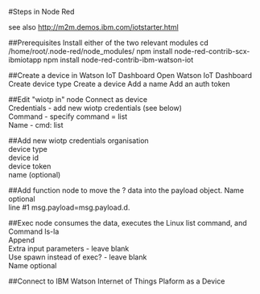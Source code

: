 #Steps in Node Red

see also http://m2m.demos.ibm.com/iotstarter.html

##Prerequisites
  Install either of the two relevant modules
  cd /home/root/.node-red/node_modules/
  npm install node-red-contrib-scx-ibmiotapp 
  npm install node-red-contrib-ibm-watson-iot

##Create a device in Watson IoT Dashboard
  Open Watson IoT Dashboard
  Create device type
  Create a device
  Add a name
  Add an auth token

##Edit "wiotp in" node 
  Connect as device  
  Credentials - add new wiotp credentials (see below)  
  Command - specify command = list    
  Name - cmd: list    

##Add new wiotp credentials 
  organisation    
  device type  
  device id  
  device token    
  name (optional)  
  
##Add function node to move the ? data into the payload object. 
  Name optional <your name>  
  line #1 msg.payload=msg.payload.d.<your name>  
  
##Exec node consumes the data, executes the Linux list command, and 
  Command  ls-la    
  Append    
  Extra input parameters - leave blank    
  Use spawn instead of exec? - leave blank    
  Name optional 

##Connect to IBM Watson Internet of Things Plaform as a Device

  
